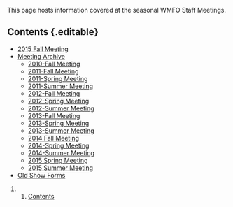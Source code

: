 This page hosts information covered at the seasonal WMFO Staff Meetings.

Contents {.editable}
--------

-   [2015 Fall
    Meeting](https://wiki.wmfo.org/Staff_Info/Staff_Meetings/2015_Fall_Meeting "Staff_Info/Staff_Meetings/2015_Fall_Meeting")
-   [Meeting
    Archive](https://wiki.wmfo.org/Staff_Info/Staff_Meetings/Meeting_Archive "Staff_Info/Staff_Meetings/Meeting_Archive")
    -   [2010-Fall
        Meeting](https://wiki.wmfo.org/Staff_Info/Staff_Meetings/Meeting_Archive/2010-Fall_Meeting "Staff_Info/Staff_Meetings/Meeting_Archive/2010-Fall_Meeting")
    -   [2011-Fall
        Meeting](https://wiki.wmfo.org/Staff_Info/Staff_Meetings/Meeting_Archive/2011-Fall_Meeting "Staff_Info/Staff_Meetings/Meeting_Archive/2011-Fall_Meeting")
    -   [2011-Spring
        Meeting](https://wiki.wmfo.org/Staff_Info/Staff_Meetings/Meeting_Archive/2011-Spring_Meeting "Staff_Info/Staff_Meetings/Meeting_Archive/2011-Spring_Meeting")
    -   [2011-Summer
        Meeting](https://wiki.wmfo.org/Staff_Info/Staff_Meetings/Meeting_Archive/2011-Summer_Meeting "Staff_Info/Staff_Meetings/Meeting_Archive/2011-Summer_Meeting")
    -   [2012-Fall
        Meeting](https://wiki.wmfo.org/Staff_Info/Staff_Meetings/Meeting_Archive/2012-Fall_Meeting "Staff_Info/Staff_Meetings/Meeting_Archive/2012-Fall_Meeting")
    -   [2012-Spring
        Meeting](https://wiki.wmfo.org/Staff_Info/Staff_Meetings/Meeting_Archive/2012-Spring_Meeting "Staff_Info/Staff_Meetings/Meeting_Archive/2012-Spring_Meeting")
    -   [2012-Summer
        Meeting](https://wiki.wmfo.org/Staff_Info/Staff_Meetings/Meeting_Archive/2012-Summer_Meeting "Staff_Info/Staff_Meetings/Meeting_Archive/2012-Summer_Meeting")
    -   [2013-Fall
        Meeting](https://wiki.wmfo.org/Staff_Info/Staff_Meetings/Meeting_Archive/2013-Fall_Meeting "Staff_Info/Staff_Meetings/Meeting_Archive/2013-Fall_Meeting")
    -   [2013-Spring
        Meeting](https://wiki.wmfo.org/Staff_Info/Staff_Meetings/Meeting_Archive/2013-Spring_Meeting "Staff_Info/Staff_Meetings/Meeting_Archive/2013-Spring_Meeting")
    -   [2013-Summer
        Meeting](https://wiki.wmfo.org/Staff_Info/Staff_Meetings/Meeting_Archive/2013-Summer_Meeting "Staff_Info/Staff_Meetings/Meeting_Archive/2013-Summer_Meeting")
    -   [2014 Fall
        Meeting](https://wiki.wmfo.org/Staff_Info/Staff_Meetings/Meeting_Archive/2014_Fall_Meeting "Staff_Info/Staff_Meetings/Meeting_Archive/2014_Fall_Meeting")
    -   [2014-Spring
        Meeting](https://wiki.wmfo.org/Staff_Info/Staff_Meetings/Meeting_Archive/2014-Spring_Meeting "Staff_Info/Staff_Meetings/Meeting_Archive/2014-Spring_Meeting")
    -   [2014-Summer
        Meeting](https://wiki.wmfo.org/Staff_Info/Staff_Meetings/Meeting_Archive/2014-Summer_Meeting "Staff_Info/Staff_Meetings/Meeting_Archive/2014-Summer_Meeting")
    -   [2015 Spring
        Meeting](https://wiki.wmfo.org/Staff_Info/Staff_Meetings/Meeting_Archive/2015_Spring_Meeting "Staff_Info/Staff_Meetings/Meeting_Archive/2015_Spring_Meeting")
    -   [2015 Summer
        Meeting](https://wiki.wmfo.org/Staff_Info/Staff_Meetings/Meeting_Archive/2015_Summer_Meeting "Staff_Info/Staff_Meetings/Meeting_Archive/2015_Summer_Meeting")
-   [Old Show
    Forms](https://wiki.wmfo.org/Staff_Info/Staff_Meetings/Old_Show_Forms "Staff_Info/Staff_Meetings/Old_Show_Forms")

1.  1. [Contents](#Contents)

